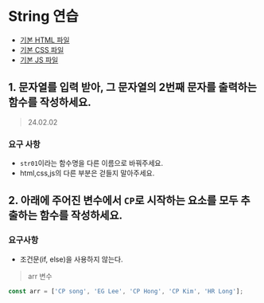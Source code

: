 # String 연습

-   [기본 HTML 파일](https://github.com/PisoDev77/study-visang/blob/main/String/index.html)
-   [기본 CSS 파일](https://github.com/PisoDev77/study-visang/blob/main/String/style.css)
-   [기본 JS 파일](https://github.com/PisoDev77/study-visang/blob/main/String/string.js)

## 1. 문자열를 입력 받아, 그 문자열의 2번째 문자를 출력하는 함수를 작성하세요.

> 24.02.02

### 요구 사항

-   `str01`이라는 함수명을 다른 이름으로 바꿔주세요.
-   html,css,js의 다른 부분은 걷들지 말아주세요.

## 2. 아래에 주어진 변수에서 `CP`로 시작하는 요소를 모두 추출하는 함수를 작성하세요.

### 요구사항

-   조건문(if, else)을 사용하지 않는다.

> arr 변수

```js
const arr = ['CP song', 'EG Lee', 'CP Hong', 'CP Kim', 'HR Long'];
```
